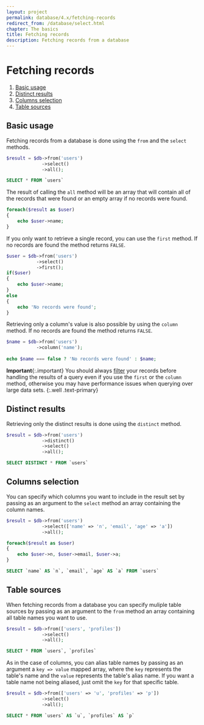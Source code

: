 ```yaml
---
layout: project
permalink: database/4.x/fetching-records
redirect_from: /database/select.html
chapter: The basics
title: Fetching records
description: Fetching records from a database
---
```

# Fetching records

1. [Basic usage](#basic-usage)
2. [Distinct results](#distinct-results)
3. [Columns selection](#columns-selection)
4. [Table sources](#table-sources)

## Basic usage

Fetching records from a database is done using the `from` and the `select` methods. 

```php
$result = $db->from('users')
             ->select()
             ->all();
```

```sql
SELECT * FROM `users`
```

The result of calling the `all` method will be an array that will contain all of the records 
that were found or an empty array if no records were found. 

```php
foreach($result as $user)
{
    echo $user->name;
}
```

If you only want to retrieve a single record, you can use the `first` method. 
If no records are found the method returns `FALSE`. 

```php
$user = $db->from('users')
           ->select()
           ->first();
if($user)
{
    echo $user->name;
}
else
{
    echo 'No records were found';
}
```

Retrieving only a column's value is also possible by using the `column` method. 
If no records are found the method returns `FALSE`. 

```php
$name = $db->from('users')
           ->column('name');
           
echo $name === false ? 'No records were found' : $name;
```

**Important**{:.important}
You should always [filter](filters.html) your records
before handling the results of a query even if
you use the `first` or the `column` method, otherwise you may have performance
issues when querying over large data sets.
{:.well .text-primary}

## Distinct results

Retrieving only the distinct results is done using the `distinct` method. 

```php
$result = $db->from('users')
             ->distinct()
             ->select()
             ->all();
```
```sql
SELECT DISTINCT * FROM `users`
```

## Columns selection

 You can specify which columns you want to include in the result set by passing as an 
argument to the `select` method an array containing the column names. 

```php
$result = $db->from('users')
             ->select(['name' => 'n', 'email', 'age' => 'a'])
             ->all();

foreach($result as $user)
{
    echo $user->n, $user->email, $user->a;
}
```
```sql
SELECT `name` AS `n`, `email`, `age` AS `a` FROM `users`
```

## Table sources

When fetching records from a database you can specify muliple table sources by 
passing as an argument to the `from` method an array containing all table names 
you want to use. 

```php
$result = $db->from(['users', 'profiles'])
             ->select()
             ->all();
```
```sql
SELECT * FROM `users`, `profiles`
```

As in the case of columns, you can alias table names by passing as an argument 
a `key => value` mapped array, where the `key` represents the table's name and 
the `value` represents the table's alias name. If you want a table name not being 
aliased, just omit the `key` for that specific table. 

```php
$result = $db->from(['users' => 'u', 'profiles' => 'p'])
             ->select()
             ->all();
```
```sql
SELECT * FROM `users` AS `u`, `profiles` AS `p`
```
